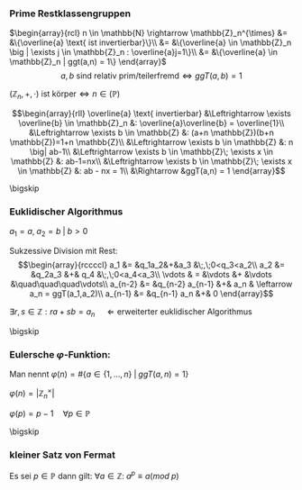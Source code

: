### Prime Restklassengruppen

$\begin{array}{rcl}
n \in \mathbb{N} \rightarrow \mathbb{Z}_n^{\times} &= &\{\overline{a} \text{ ist invertierbar}\}\\
 &= &\{\overline{a} \in \mathbb{Z}_n \big | \exists j \in \mathbb{Z}_n : \overline{a}j=1\}\\
&= &\{\overline{a} \in \mathbb{Z}_n | ggt(a,n) = 1\}
\end{array}$
$$a,b \text{ sind relativ prim/teilerfremd} \Leftrightarrow ggT(a,b)=1$$

$(\mathbb{Z}_n, +, \cdot) \text{ ist körper} \Leftrightarrow n \in (\mathbb{P})$

$$\begin{array}{rll}
\overline{a} \text{ invertierbar} &\Leftrightarrow \exists \overline{b} \in \mathbb{Z}_n &: \overline{a}\overline{b} = \overline{1}\\
&\Leftrightarrow \exists b \in \mathbb{Z} &: (a+n \mathbb{Z})(b+n \mathbb{Z})=1+n \mathbb{Z}\\
&\Leftrightarrow \exists b \in \mathbb{Z} &: n \big| ab-1\\
&\Leftrightarrow \exists b \in \mathbb{Z}\; \exists x \in \mathbb{Z} &: ab-1=nx\\
&\Leftrightarrow \exists b \in \mathbb{Z}\; \exists x \in \mathbb{Z} &: ab - nx = 1\\
&\Rightarrow &ggT(a,n) = 1
\end{array}$$

\bigskip

### Euklidischer Algorithmus

$a_1 =a,\;a_2 =b \;|\; b>0$

Sukzessive Division mit Rest:
$$\begin{array}{rccccl}
a_1 &= &q_1a_2&+&a_3 &\;,\;0<q_3<a_2\\
a_2 &= &q_2a_3 &+& q_4 &\;,\;0<a_4<a_3\\
 \vdots & = &\vdots &+ &\vdots &\quad\quad\quad\vdots\\
a_{n-2} &= &q_{n-2} a_{n-1} &+& a_n & \leftarrow a_n = ggT(a_1,a_2)\\
a_{n-1} &= &q_{n-1} a_n &+& 0
\end{array}$$

$\exists r,s \in \mathbb{Z} : ra+sb = a_n \quad \Leftarrow \text{erweiterter euklidischer Algorithmus}$

\bigskip

### Eulersche $\varphi$-Funktion:

Man nennt $\varphi (n) = \# \{a \in \{1,\ldots,n\}\;\big|\; ggT(a,n) = 1\}$

$\varphi (n) = \big| \mathbb{Z}_n^{\times}\big|$

$\varphi (p) = p-1 \quad \forall p \in \mathbb{P}$

\bigskip

### kleiner Satz von Fermat

Es sei $p \in \mathbb{P}$ dann gilt: $\forall a \in \mathbb{Z}:$
$a^p \equiv a (mod\;p)$

